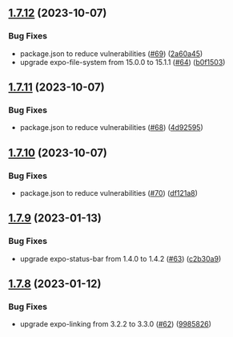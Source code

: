 ## [1.7.12](https://github.com/thecyberworld/thecyberhub-app/compare/v1.7.11...v1.7.12) (2023-10-07)


### Bug Fixes

* package.json to reduce vulnerabilities ([#69](https://github.com/thecyberworld/thecyberhub-app/issues/69)) ([2a60a45](https://github.com/thecyberworld/thecyberhub-app/commit/2a60a453d6eaf13d451c15e2249abd6c1dc4ffab))
* upgrade expo-file-system from 15.0.0 to 15.1.1 ([#64](https://github.com/thecyberworld/thecyberhub-app/issues/64)) ([b0f1503](https://github.com/thecyberworld/thecyberhub-app/commit/b0f1503f090f55e17e8fb7fef228cd5193eadbea))



## [1.7.11](https://github.com/thecyberworld/thecyberhub-app/compare/v1.7.10...v1.7.11) (2023-10-07)


### Bug Fixes

* package.json to reduce vulnerabilities ([#68](https://github.com/thecyberworld/thecyberhub-app/issues/68)) ([4d92595](https://github.com/thecyberworld/thecyberhub-app/commit/4d92595e8bf30eb05533742a2b02d586e2d0bbe9))



## [1.7.10](https://github.com/thecyberworld/thecyberhub-app/compare/v1.7.9...v1.7.10) (2023-10-07)


### Bug Fixes

* package.json to reduce vulnerabilities ([#70](https://github.com/thecyberworld/thecyberhub-app/issues/70)) ([df121a8](https://github.com/thecyberworld/thecyberhub-app/commit/df121a8ce10cdd9d36f07903c9b332b52b92511e))



## [1.7.9](https://github.com/thecyberworld/thecyberhub-app/compare/v1.7.8...v1.7.9) (2023-01-13)


### Bug Fixes

* upgrade expo-status-bar from 1.4.0 to 1.4.2 ([#63](https://github.com/thecyberworld/thecyberhub-app/issues/63)) ([c2b30a9](https://github.com/thecyberworld/thecyberhub-app/commit/c2b30a967681fe11f226373ca8a4c4a12d5d3d38))



## [1.7.8](https://github.com/thecyberworld/thecyberhub-app/compare/v1.7.7...v1.7.8) (2023-01-12)


### Bug Fixes

* upgrade expo-linking from 3.2.2 to 3.3.0 ([#62](https://github.com/thecyberworld/thecyberhub-app/issues/62)) ([9985826](https://github.com/thecyberworld/thecyberhub-app/commit/99858265ffeff95ba7f7870e22202515c6dff4b5))



